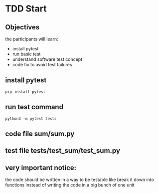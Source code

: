#   TDD Start

## Objectives 
the participants will learn:
- install pytest
- run basic test
- understand software test concept
- code fix to avoid test failures 

## install pytest
    pip install pytest

## run test command
    python3 -m pytest tests

## code file sum/sum.py
## test file tests/test_sum/test_sum.py

## very important notice:
the code should be written in a way to be testable like break it down into functions instead of writing the code in a big bunch of one unit 